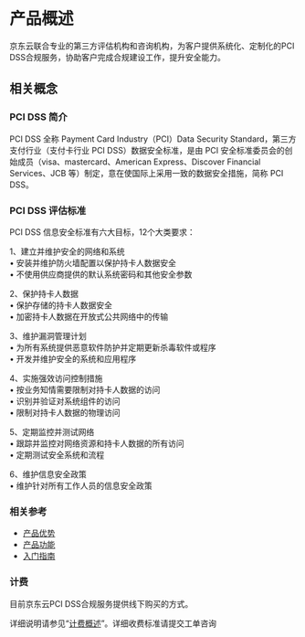 # 产品概述
京东云联合专业的第三方评估机构和咨询机构，为客户提供系统化、定制化的PCI DSS合规服务，协助客户完成合规建设工作，提升安全能力。


## 相关概念
### PCI DSS 简介
PCI DSS 全称 Payment Card Industry（PCI）Data Security Standard，第三方支付行业（支付卡行业 PCI DSS）数据安全标准，是由 PCI 安全标准委员会的创始成员（visa、mastercard、American Express、Discover Financial Services、JCB 等）制定，意在使国际上采用一致的数据安全措施，简称 PCI DSS。

### PCI DSS 评估标准
PCI DSS 信息安全标准有六大目标，12个大类要求：

1、建立并维护安全的网络和系统 <br>
•	安装并维护防火墙配置以保护持卡人数据安全 <br>
•	不使用供应商提供的默认系统密码和其他安全参数 <br>

2、保护持卡人数据 <br>
•	保护存储的持卡人数据安全 <br>
•	加密持卡人数据在开放式公共网络中的传输 <br>

3、维护漏洞管理计划 <br>
•	为所有系统提供恶意软件防护并定期更新杀毒软件或程序 <br>
•	开发并维护安全的系统和应用程序 <br>

4、实施强效访问控制措施 <br>
•	按业务知情需要限制对持卡人数据的访问 <br>
•	识别并验证对系统组件的访问 <br>
•	限制对持卡人数据的物理访问 <br>

5、定期监控并测试网络 <br>
•	跟踪并监控对网络资源和持卡人数据的所有访问 <br>
•	定期测试安全系统和流程 <br>

6、维护信息安全政策 <br>
•	维护针对所有工作人员的信息安全政策 <br>



### 相关参考

 - [产品优势](../Introduction/Benefits.md)
 - [产品功能](../Introduction/Features.md)
 - [入门指南](../Getting-Started/Getting-Started.md)

### 计费

目前京东云PCI DSS合规服务提供线下购买的方式。

详细说明请参见“[计费概述](../Pricing/Billing-Overview.md)”。详细收费标准请提交工单咨询
